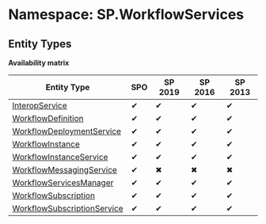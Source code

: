 # Namespace: SP.WorkflowServices
## Entity Types

**Availability matrix**

Entity Type | SPO | SP 2019 | SP 2016 | SP 2013
----------|-----|---------|---------|--------
[InteropService](./EntityTypes/InteropService) | ✔ | ✔ | ✔ | ✔
[WorkflowDefinition](./EntityTypes/WorkflowDefinition) | ✔ | ✔ | ✔ | ✔
[WorkflowDeploymentService](./EntityTypes/WorkflowDeploymentService) | ✔ | ✔ | ✔ | ✔
[WorkflowInstance](./EntityTypes/WorkflowInstance) | ✔ | ✔ | ✔ | ✔
[WorkflowInstanceService](./EntityTypes/WorkflowInstanceService) | ✔ | ✔ | ✔ | ✔
[WorkflowMessagingService](./EntityTypes/WorkflowMessagingService) | ✔ | ✖ | ✖ | ✖
[WorkflowServicesManager](./EntityTypes/WorkflowServicesManager) | ✔ | ✔ | ✔ | ✔
[WorkflowSubscription](./EntityTypes/WorkflowSubscription) | ✔ | ✔ | ✔ | ✔
[WorkflowSubscriptionService](./EntityTypes/WorkflowSubscriptionService) | ✔ | ✔ | ✔ | ✔

